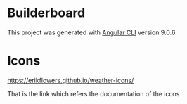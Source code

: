 # Builderboard

This project was generated with [Angular CLI](https://github.com/angular/angular-cli) version 9.0.6.


# Icons

https://erikflowers.github.io/weather-icons/

That is the link which refers the documentation of the icons



